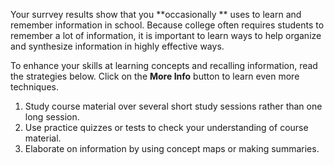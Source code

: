 
Your surrvey results show that you **occasionally ** uses to learn and remember information in school. Because college often requires students to remember a lot of information, it is important to learn ways to help organize and synthesize information in highly effective ways.

To enhance your skills at learning concepts and recalling information, read the strategies below. Click on the **More Info** button to learn even more techniques. 

1.	Study course material over several short study sessions rather than one long session.
2.	Use practice quizzes or tests to check your understanding of course material. 
3.	Elaborate on information by using concept maps or making summaries.

